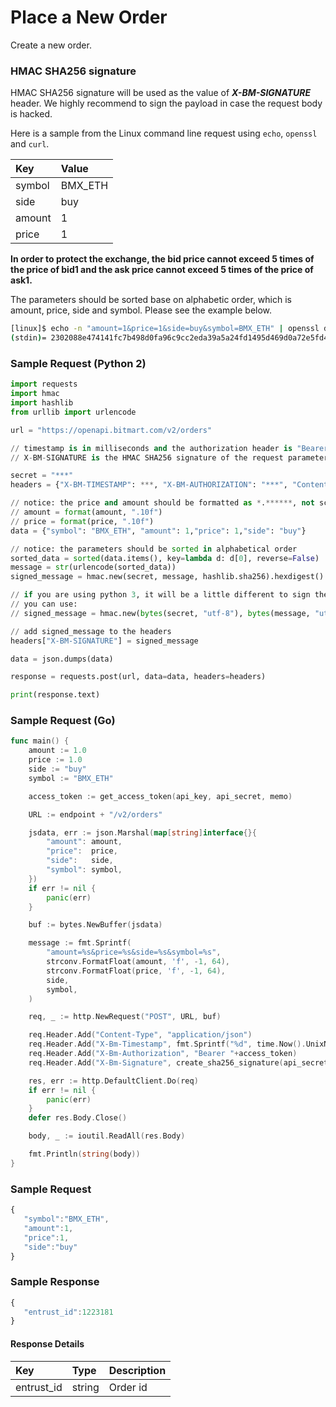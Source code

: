 # Place a New Order

Create a new order.

### HMAC SHA256 signature

HMAC SHA256 signature will be used as the value of _**X-BM-SIGNATURE**_ header. We highly recommend to sign the payload in case the request body is hacked.

Here is a sample from the Linux command line request using ```echo```, ```openssl``` and ```curl```.

| Key | Value |
| :--- | :--- |
| symbol | BMX_ETH |
| side | buy |
| amount | 1 |
| price | 1 |

**In order to protect the exchange, the bid price cannot exceed 5 times of the price of bid1 and the ask price cannot exceed 5 times of the price of ask1.**

The parameters should be sorted base on alphabetic order, which is amount, price, side and symbol. Please see the example below.

```sh
[linux]$ echo -n "amount=1&price=1&side=buy&symbol=BMX_ETH" | openssl dgst -sha256 -hmac "8c08d9d5c3d15b105dbddaf96e427ac6"
(stdin)= 2302088e474141fc7b498d0fa96c9cc2eda39a5a24fd1495d469d0a72e5fd483
```

### Sample Request \(Python 2\)

```py
import requests
import hmac
import hashlib
from urllib import urlencode

url = "https://openapi.bitmart.com/v2/orders"

// timestamp is in milliseconds and the authorization header is "Bearer " + token
// X-BM-SIGNATURE is the HMAC SHA256 signature of the request parameters encrypted by API Secret

secret = "***"
headers = {"X-BM-TIMESTAMP": ***, "X-BM-AUTHORIZATION": "***", "Content-Type": "application/json"}

// notice: the price and amount should be formatted as *.******, not scientific notation
// amount = format(amount, ".10f")
// price = format(price, ".10f")
data = {"symbol": "BMX_ETH", "amount": 1,"price": 1,"side": "buy"}

// notice: the parameters should be sorted in alphabetical order
sorted_data = sorted(data.items(), key=lambda d: d[0], reverse=False)
message = str(urlencode(sorted_data))
signed_message = hmac.new(secret, message, hashlib.sha256).hexdigest()

// if you are using python 3, it will be a little different to sign the message
// you can use: 
// signed_message = hmac.new(bytes(secret, "utf-8"), bytes(message, "utf-8"), hashlib.sha256).hexdigest()

// add signed_message to the headers
headers["X-BM-SIGNATURE"] = signed_message

data = json.dumps(data)

response = requests.post(url, data=data, headers=headers)

print(response.text)
```

### Sample Request \(Go\)
```go
func main() {
    amount := 1.0
    price := 1.0
    side := "buy"
    symbol := "BMX_ETH"

    access_token := get_access_token(api_key, api_secret, memo)

    URL := endpoint + "/v2/orders"

    jsdata, err := json.Marshal(map[string]interface{}{
        "amount": amount,
        "price":  price,
        "side":   side,
        "symbol": symbol,
    })
    if err != nil {
        panic(err)
    }

    buf := bytes.NewBuffer(jsdata)

    message := fmt.Sprintf(
        "amount=%s&price=%s&side=%s&symbol=%s",
        strconv.FormatFloat(amount, 'f', -1, 64),
        strconv.FormatFloat(price, 'f', -1, 64),
        side,
        symbol,
    )

    req, _ := http.NewRequest("POST", URL, buf)

    req.Header.Add("Content-Type", "application/json")
    req.Header.Add("X-Bm-Timestamp", fmt.Sprintf("%d", time.Now().UnixNano()/1000000))
    req.Header.Add("X-Bm-Authorization", "Bearer "+access_token)
    req.Header.Add("X-Bm-Signature", create_sha256_signature(api_secret, message))

    res, err := http.DefaultClient.Do(req)
    if err != nil {
        panic(err)
    }
    defer res.Body.Close()

    body, _ := ioutil.ReadAll(res.Body)

    fmt.Println(string(body))
}

```

### Sample Request

```js
{
   "symbol":"BMX_ETH",
   "amount":1,
   "price":1,
   "side":"buy"
}
```

### Sample Response
```js
{
   "entrust_id":1223181
}
```

#### Response Details

| Key | Type | Description |
| :--- | :--- | :--- |
| entrust_id | string | Order id |





